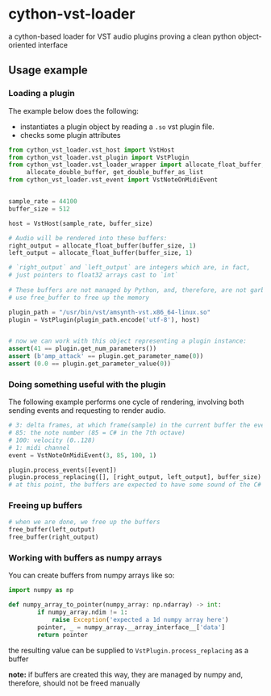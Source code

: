 # cython-vst-loader
a cython-based loader for VST audio plugins proving a clean python object-oriented interface

## Usage example


### Loading a plugin
The example below does the following:

- instantiates a plugin object by reading a `.so` vst plugin file.
- checks some plugin attributes

```python
from cython_vst_loader.vst_host import VstHost
from cython_vst_loader.vst_plugin import VstPlugin
from cython_vst_loader.vst_loader_wrapper import allocate_float_buffer, get_float_buffer_as_list, free_buffer, \
     allocate_double_buffer, get_double_buffer_as_list
from cython_vst_loader.vst_event import VstNoteOnMidiEvent


sample_rate = 44100
buffer_size = 512

host = VstHost(sample_rate, buffer_size)

# Audio will be rendered into these buffers:
right_output = allocate_float_buffer(buffer_size, 1)
left_output = allocate_float_buffer(buffer_size, 1)

# `right_output` and `left_output` are integers which are, in fact, 
# just pointers to float32 arrays cast to `int`
 
# These buffers are not managed by Python, and, therefore, are not garbage collected.
# use free_buffer to free up the memory

plugin_path = "/usr/bin/vst/amsynth-vst.x86_64-linux.so"
plugin = VstPlugin(plugin_path.encode('utf-8'), host)


# now we can work with this object representing a plugin instance:
assert(41 == plugin.get_num_parameters())
assert (b'amp_attack' == plugin.get_parameter_name(0))
assert (0.0 == plugin.get_parameter_value(0))
```

### Doing something useful with the plugin

The following example performs one cycle of rendering, involving both sending events and requesting to render audio.
```python
# 3: delta frames, at which frame(sample) in the current buffer the event occurs
# 85: the note number (85 = C# in the 7th octave)
# 100: velocity (0..128)
# 1: midi channel
event = VstNoteOnMidiEvent(3, 85, 100, 1)

plugin.process_events([event])
plugin.process_replacing([], [right_output, left_output], buffer_size)
# at this point, the buffers are expected to have some sound of the C# playing
```

### Freeing up buffers

```python
# when we are done, we free up the buffers
free_buffer(left_output)
free_buffer(right_output)
```

### Working with buffers as numpy arrays

You can create buffers from numpy arrays like so:

```python
import numpy as np

def numpy_array_to_pointer(numpy_array: np.ndarray) -> int:
        if numpy_array.ndim != 1:
            raise Exception('expected a 1d numpy array here')
        pointer, _ = numpy_array.__array_interface__['data']
        return pointer
```

the resulting value can be supplied to `VstPlugin.process_replacing` as a buffer

**note:** if buffers are created this way, they are managed by numpy and, therefore,
should not be freed manually
